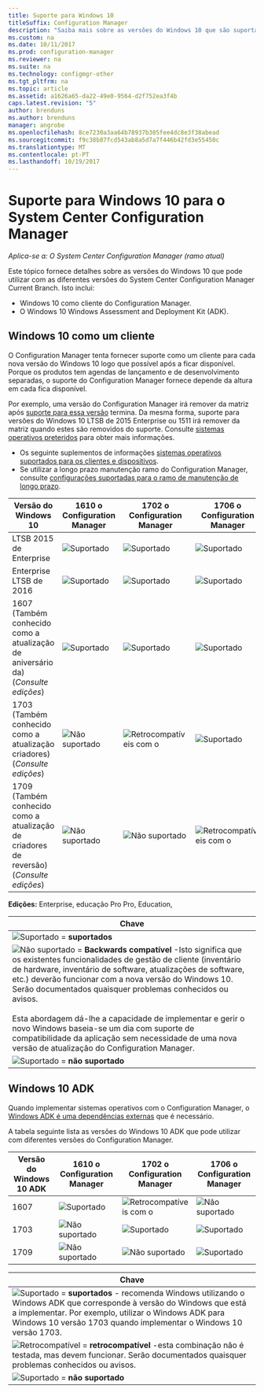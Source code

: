 ```yaml
---
title: Suporte para Windows 10
titleSuffix: Configuration Manager
description: "Saiba mais sobre as versões do Windows 10 que são suportadas como clientes ou para OSD com o System Center Configuration Manager."
ms.custom: na
ms.date: 10/11/2017
ms.prod: configuration-manager
ms.reviewer: na
ms.suite: na
ms.technology: configmgr-other
ms.tgt_pltfrm: na
ms.topic: article
ms.assetid: a1626a65-da22-49e0-9564-d2f752ea3f4b
caps.latest.revision: "5"
author: brenduns
ms.author: brenduns
manager: angrobe
ms.openlocfilehash: 8ce7230a3aa64b78937b305fee4dc8e3f38abead
ms.sourcegitcommit: f9c38b87fcd543ab8a5d7a7f446b42fd3e55450c
ms.translationtype: MT
ms.contentlocale: pt-PT
ms.lasthandoff: 10/19/2017
---
```

# <a name="support-for-windows-10-for-system-center-configuration-manager"></a>Suporte para Windows 10 para o System Center Configuration Manager  

*Aplica-se a: O System Center Configuration Manager (ramo atual)*


 Este tópico fornece detalhes sobre as versões do Windows 10 que pode utilizar com as diferentes versões do System Center Configuration Manager Current Branch. Isto inclui:
 -  Windows 10 como cliente do Configuration Manager.
 -  O Windows 10 Windows Assessment and Deployment Kit (ADK).

## <a name="windows-10-as-a-client"></a>Windows 10 como um cliente
O Configuration Manager tenta fornecer suporte como um cliente para cada nova versão do Windows 10 logo que possível após a ficar disponível. Porque os produtos tem agendas de lançamento e de desenvolvimento separadas, o suporte do Configuration Manager fornece depende da altura em cada fica disponível.

Por exemplo, uma versão do Configuration Manager irá remover da matriz após [suporte para essa versão](/sccm/core/servers/manage/current-branch-versions-supported) termina. Da mesma forma, suporte para versões do Windows 10 LTSB de 2015 Enterprise ou 1511 irá remover da matriz quando estes são removidos do suporte. Consulte [sistemas operativos preteridos](/sccm/core/plan-design/changes/removed-and-deprecated-features#deprecated-operating-systems) para obter mais informações.

-   Os seguinte suplementos de informações [sistemas operativos suportados para os clientes e dispositivos](/sccm/core/plan-design/configs/supported-operating-systems-for-clients-and-devices).
-   Se utilizar a longo prazo manutenção ramo do Configuration Manager, consulte [configurações suportadas para o ramo de manutenção de longo prazo](/sccm/core/understand/supported-configurations-for-ltsb).

|Versão do Windows 10                    |1610 o Configuration Manager          |    1702 o Configuration Manager          |    1706 o Configuration Manager |
|---------------------|-----|-----|-----|
|LTSB 2015 de Enterprise                   |![Suportado](media/green_check.png) |![Suportado](media/green_check.png) |![Suportado](media/green_check.png) |
|Enterprise LTSB de 2016                   |![Suportado](media/green_check.png) |![Suportado](media/green_check.png) |![Suportado](media/green_check.png) |
|1607   <br />(Também conhecido como a atualização de aniversário da)<br />(*Consulte edições*)   |![Suportado](media/green_check.png) |![Suportado](media/green_check.png)            |![Suportado](media/green_check.png) |
|1703   <br />(Também conhecido como a atualização criadores)<br />(*Consulte edições*)      |![Não suportado](media/Red_X.png)   |![Retrocompatíveis com o](media/blue_compat.png) |![Suportado](media/green_check.png) |
|1709   <br />(Também conhecido como a atualização de criadores de reversão)<br />(*Consulte edições*) |![Não suportado](media/Red_X.png)   |![Não suportado](media/Red_X.png)   |![Retrocompatíveis com o](media/blue_compat.png) |



**Edições:** Enterprise, educação Pro Pro, Education,   

|Chave|
|--|
|![Suportado](media/green_check.png) = **suportados**  |
|![Não suportado](media/blue_compat.png)  = **Backwards compatível** -Isto significa que os existentes funcionalidades de gestão de cliente (inventário de hardware, inventário de software, atualizações de software, etc.) deverão funcionar com a nova versão do Windows 10. Serão documentados quaisquer problemas conhecidos ou avisos. <br><br>Esta abordagem dá-lhe a capacidade de implementar e gerir o novo Windows baseia-se um dia com suporte de compatibilidade da aplicação sem necessidade de uma nova versão de atualização do Configuration Manager. |
|![Suportado](media/Red_X.png) = **não suportado**|


## <a name="windows-10-adk"></a>Windows 10 ADK
Quando implementar sistemas operativos com o Configuration Manager, o [Windows ADK é uma dependências externas](/sccm/osd/plan-design/infrastructure-requirements-for-operating-system-deployment) que é necessário.

A tabela seguinte lista as versões do Windows 10 ADK que pode utilizar com diferentes versões do Configuration Manager.

|Versão do Windows 10 ADK  |1610 o Configuration Manager |1702 o Configuration Manager   |1706 o Configuration Manager |
|--------------------|-----|-----|-----|
|1607  |![Suportado](media/green_check.png)           |![Retrocompatíveis com o](media/blue_compat.png) |![Não suportado](media/Red_X.png)|
|1703  |![Não suportado](media/Red_X.png)             |![Suportado](media/green_check.png)            |![Suportado](media/green_check.png) |  
|1709  |![Não suportado](media/Red_X.png)             |![Não suportado](media/Red_X.png)              |![Suportado](media/green_check.png) |  

|Chave|
|--|
|![Suportado](media/green_check.png) = **suportados** - recomenda Windows utilizando o Windows ADK que corresponde à versão do Windows que está a implementar. Por exemplo, utilizar o Windows ADK para Windows 10 versão 1703 quando implementar o Windows 10 versão 1703.  |
|![Retrocompatível](media/blue_compat.png)  = **retrocompatível** -esta combinação não é testada, mas devem funcionar. Serão documentados quaisquer problemas conhecidos ou avisos. |
|![Suportado](media/Red_X.png) = **não suportado**|
